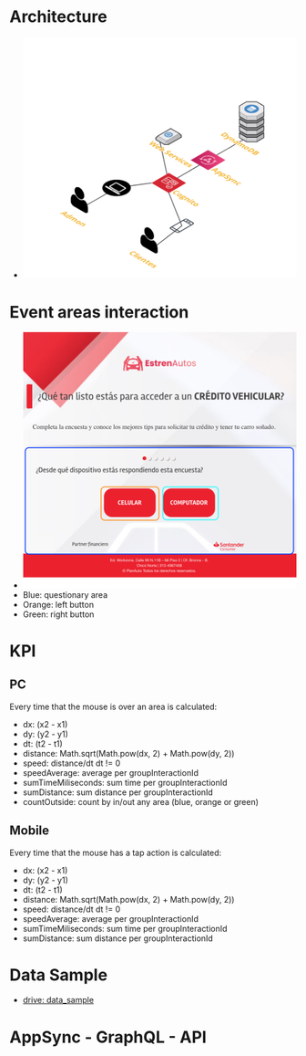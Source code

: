 # Architecture
- ![Diagram](_images/architecture.png)
# Event areas interaction
- ![Areas Interaction KPIs](_images/questionary_areas.png)
- Blue: questionary area
- Orange: left button
- Green: right button

# KPI
## PC
Every time that the mouse is over an area is calculated:
- dx: (x2 - x1)
- dy: (y2 - y1)
- dt: (t2 - t1)
- distance: Math.sqrt(Math.pow(dx, 2) + Math.pow(dy, 2))
- speed: distance/dt dt != 0
- speedAverage: average per groupInteractionId
- sumTimeMiliseconds: sum time per groupInteractionId
- sumDistance: sum distance per groupInteractionId
- countOutside: count by in/out any area (blue, orange or green)

## Mobile
Every time that the mouse has a tap action is calculated:
- dx: (x2 - x1)
- dy: (y2 - y1)
- dt: (t2 - t1)
- distance: Math.sqrt(Math.pow(dx, 2) + Math.pow(dy, 2))
- speed: distance/dt dt != 0
- speedAverage: average per groupInteractionId
- sumTimeMiliseconds: sum time per groupInteractionId
- sumDistance: sum distance per groupInteractionId


# Data Sample

- [drive: data_sample](https://docs.google.com/spreadsheets/d/1rhHTx-CdESuPudghoKZjgaKIQGzXxAZI43wDBm7OB7Q/edit?usp=sharing)

# AppSync - GraphQL - API